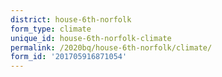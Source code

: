 ```yaml
---
district: house-6th-norfolk
form_type: climate
unique_id: house-6th-norfolk-climate
permalink: /2020bq/house-6th-norfolk/climate/
form_id: '201705916871054'
---
```


